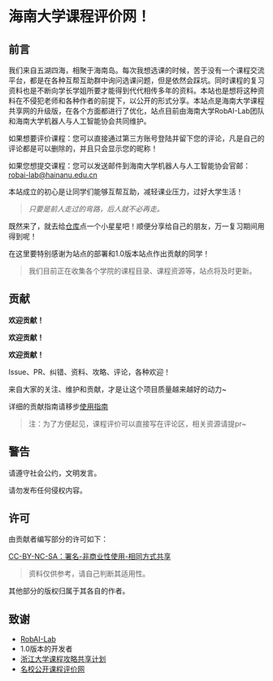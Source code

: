 # 海南大学课程评价网！

## 前言

我们来自五湖四海，相聚于海南岛。每次我想选课的时候，苦于没有一个课程交流平台，都是在各种互帮互助群中询问选课问题，但是依然会踩坑。同时课程的复习资料也是不断向学长学姐所要才能得到代代相传多年的资料。本站也是想将这种资料在不侵犯老师和各种作者的前提下，以公开的形式分享。本站点是海南大学课程共享网的升级版，在各个方面都进行了优化，站点目前由海南大学RobAI-Lab团队和海南大学机器人与人工智能协会共同维护。

如果想要评价课程：您可以直接通过第三方账号登陆并留下您的评论，凡是自己的评论都是可以删除的，并且只会显示您的昵称！

如果您想提交课程：您可以发送邮件到海南大学机器人与人工智能协会官邮：robai-lab@hainanu.edu.cn

本站成立的初心是让同学们能够互帮互助，减轻课业压力，过好大学生活！

> *只要是前人走过的弯路，后人就不必再走。*

既然来了，就去给[仓库](https://github.com/RobAI-Lab/hainanu-course-comments-all)点一个小星星吧！顺便分享给自己的朋友，万一复习期间用得到呢！

在这里要特别感谢为站点的部署和1.0版本站点作出贡献的同学！

> 我们目前正在收集各个学院的课程目录、课程资源等，站点将及时更新。

## 贡献

**欢迎贡献！**

**欢迎贡献！**

**欢迎贡献！**

Issue、PR、纠错、资料、攻略、评论，各种欢迎！

来自大家的关注、维护和贡献，才是让这个项目质量越来越好的动力~

详细的贡献指南请移步[使用指南](https://robai-lab.github.io/hainanu-course-resource/0.%E8%B5%84%E6%BA%90%E5%AF%BC%E8%88%AA/%E4%BD%BF%E7%94%A8%E6%8C%87%E5%8D%97/)

> 注：为了方便起见，课程评价可以直接写在评论区，相关资源请提pr~

## 警告

请遵守社会公约，文明发言。

请勿发布任何侵权内容。

## 许可

由贡献者编写部分的许可如下：

[CC-BY-NC-SA：署名-非商业性使用-相同方式共享](https://creativecommons.org/licenses/by-nc-sa/4.0/deed.zh)

> 资料仅供参考，请自己判断其适用性。

其他部分的版权归属于其各自的作者。

## 致谢
- [RobAI-Lab](https://github.com/RobAI-Lab)
- 1.0版本的开发者
- [浙江大学课程攻略共享计划](https://github.com/QSCTech/zju-icicles)
- [名校公开课程评价网](https://github.com/conanhujinming/comments-for-awesome-courses)
